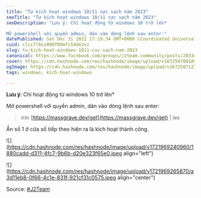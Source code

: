 ```yaml
---
title: "Tự kích hoạt windows 10/11 cực sạch năm 2023"
seoTitle: "Tự kích hoạt windows 10/11 cực sạch năm 2023"
seoDescription: "Lưu ý: Chỉ hoạt động từ windows 10 trở lên*

Mở powershell với quyền admin, dán vào dòng lệnh sau enter:"
datePublished: Sat Dec 31 2022 17:19:34 GMT+0000 (Coordinated Universal Time)
cuid: clcc7l6xz000f08mfc54dezvz
slug: tu-kich-hoat-windows-1011-cuc-sach-nam-2023
canonical: https://www.facebook.com/groups/j2team.community/posts/2033442980321145/
cover: https://cdn.hashnode.com/res/hashnode/image/upload/v1672507001894/4b8fec7b-2d7f-4cbe-9cca-84b1ec381743.jpeg
ogImage: https://cdn.hashnode.com/res/hashnode/image/upload/v1672507127611/430d4b69-f785-4a48-b7ff-161ef377c6c9.jpeg
tags: windows, kich-hoat-windows

---
```


**Lưu ý**: Chỉ hoạt động từ windows 10 trở lên\*

Mở powershell với quyền admin, dán vào dòng lệnh sau enter:

> irm [https://massgrave.dev/get](https://massgrave.dev/get) | iex

Ấn số 1 ở cửa sổ tiếp theo hiện ra là kích hoạt thành công.

![](https://cdn.hashnode.com/res/hashnode/image/upload/v1721969240960/1880cadd-d311-4fc7-9b6b-d20e323f65e0.jpeg align="left")

![](https://cdn.hashnode.com/res/hashnode/image/upload/v1721969265870/a3d11eb8-0f66-4c1e-831f-921cf31c0575.jpeg align="center")

Source: [#J2Team](https://www.facebook.com/groups/j2team.community/posts/2033442980321145/)